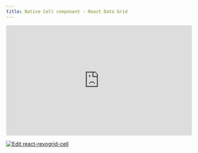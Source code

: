 ```yaml
---
title: Native Cell component - React Data Grid
---
```


<ClientOnly>
  <div class="tile">
    <iframe src="https://codesandbox.io/embed/jgt3mv?view=preview&module=%2Fsrc%2FApp.tsx&hidenavigation=1"
     style="width:100%; height: 300px; border:0; border-radius: 4px; overflow:hidden;"
     title="react-revogrid-cell"
     allow="accelerometer; ambient-light-sensor; camera; encrypted-media; geolocation; gyroscope; hid; microphone; midi; payment; usb; vr; xr-spatial-tracking"
     sandbox="allow-forms allow-modals allow-popups allow-presentation allow-same-origin allow-scripts"
   ></iframe>
  </div>
</ClientOnly>

[![Edit react-revogrid-cell](https://codesandbox.io/static/img/play-codesandbox.svg)](https://codesandbox.io/p/sandbox/react-revogrid-cell-jgt3mv)